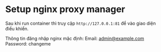 # Setup nginx proxy manager


Sau khi run container thì truy cập `http://127.0.0.1:81` để vào giao diện điều khiển.

Thông tin đăng nhập nginx mặc định:
Email:    admin@example.com
Password: changeme
